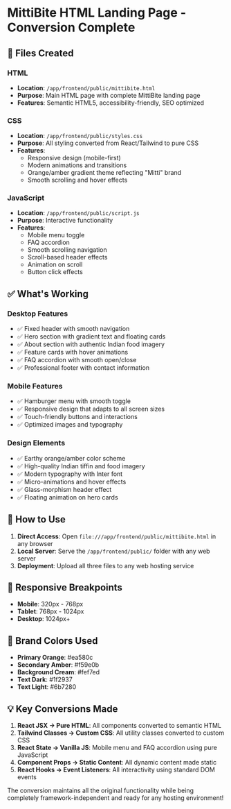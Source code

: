 # MittiBite HTML Landing Page - Conversion Complete

## 📁 Files Created

### HTML
- **Location**: `/app/frontend/public/mittibite.html`
- **Purpose**: Main HTML page with complete MittiBite landing page
- **Features**: Semantic HTML5, accessibility-friendly, SEO optimized

### CSS  
- **Location**: `/app/frontend/public/styles.css`
- **Purpose**: All styling converted from React/Tailwind to pure CSS
- **Features**: 
  - Responsive design (mobile-first)
  - Modern animations and transitions
  - Orange/amber gradient theme reflecting "Mitti" brand
  - Smooth scrolling and hover effects

### JavaScript
- **Location**: `/app/frontend/public/script.js`  
- **Purpose**: Interactive functionality
- **Features**:
  - Mobile menu toggle
  - FAQ accordion
  - Smooth scrolling navigation
  - Scroll-based header effects
  - Animation on scroll
  - Button click effects

## ✅ What's Working

### Desktop Features
- ✅ Fixed header with smooth navigation
- ✅ Hero section with gradient text and floating cards
- ✅ About section with authentic Indian food imagery
- ✅ Feature cards with hover animations
- ✅ FAQ accordion with smooth open/close
- ✅ Professional footer with contact information

### Mobile Features  
- ✅ Hamburger menu with smooth toggle
- ✅ Responsive design that adapts to all screen sizes
- ✅ Touch-friendly buttons and interactions
- ✅ Optimized images and typography

### Design Elements
- ✅ Earthy orange/amber color scheme
- ✅ High-quality Indian tiffin and food imagery
- ✅ Modern typography with Inter font
- ✅ Micro-animations and hover effects
- ✅ Glass-morphism header effect
- ✅ Floating animation on hero cards

## 🚀 How to Use

1. **Direct Access**: Open `file:///app/frontend/public/mittibite.html` in any browser
2. **Local Server**: Serve the `/app/frontend/public/` folder with any web server
3. **Deployment**: Upload all three files to any web hosting service

## 📱 Responsive Breakpoints

- **Mobile**: 320px - 768px  
- **Tablet**: 768px - 1024px
- **Desktop**: 1024px+

## 🎨 Brand Colors Used

- **Primary Orange**: #ea580c
- **Secondary Amber**: #f59e0b  
- **Background Cream**: #fef7ed
- **Text Dark**: #1f2937
- **Text Light**: #6b7280

## 💡 Key Conversions Made

1. **React JSX → Pure HTML**: All components converted to semantic HTML
2. **Tailwind Classes → Custom CSS**: All utility classes converted to custom CSS
3. **React State → Vanilla JS**: Mobile menu and FAQ accordion using pure JavaScript
4. **Component Props → Static Content**: All dynamic content made static
5. **React Hooks → Event Listeners**: All interactivity using standard DOM events

The conversion maintains all the original functionality while being completely framework-independent and ready for any hosting environment!